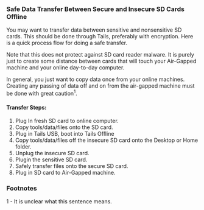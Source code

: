 ### Safe Data Transfer Between Secure and Insecure SD Cards Offline

You may want to transfer data between sensitive and nonsensitive SD cards. This should be done through Tails, preferably with encryption. Here is a quick process flow for doing a safe transfer.

Note that this does not protect against SD card reader malware. It is purely just to create some distance between cards that will touch your Air-Gapped machine and your online day-to-day computer.

In general, you just want to copy data once from your online machines. Creating any passing of data off and on from the air-gapped machine must be done with great caution<sup>1</sup>.

#### Transfer Steps:
1. Plug In fresh SD card to online computer.
2. Copy tools/data/files onto the SD card.
3. Plug in Tails USB, boot into Tails Offline
4. Copy tools/data/files off the insecure SD card onto the Desktop or Home folder.
5. Unplug the insecure SD card.
6. Plugin the sensitive SD card.
7. Safely transfer files onto the secure SD card.
8. Plug in SD card to Air-Gapped machine.

### Footnotes
1 - It is unclear what this sentence means.